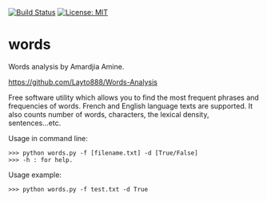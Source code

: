 [![Build Status](https://travis-ci.org/Layto888/Words-Analysis.svg?branch=master)](https://travis-ci.org/Layto888/Words-Analysis/)
[![License: MIT](https://img.shields.io/badge/License-MIT-yellow.svg)](https://opensource.org/licenses/MIT)
# words
Words analysis by Amardjia Amine.

https://github.com/Layto888/Words-Analysis

Free software utility which allows you to find the most frequent phrases
and frequencies of words. French and English language texts are supported.
It also counts number of words, characters, the lexical density,
sentences...etc.

Usage in command line:
```dos
>>> python words.py -f [filename.txt] -d [True/False]
>>> -h : for help.
```
Usage example:
```dos
>>> python words.py -f test.txt -d True
```
